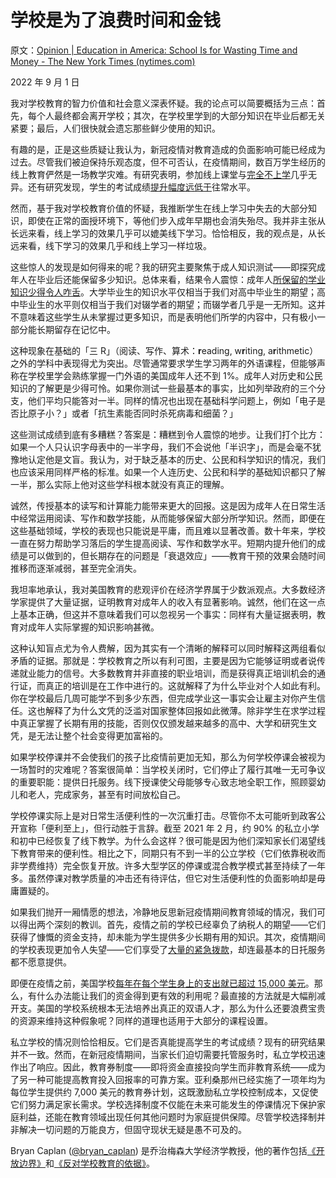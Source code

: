 # 学校是为了浪费时间和金钱

原文：[Opinion | Education in America: School Is for Wasting Time and Money - The New York Times (nytimes.com)](https://www.nytimes.com/2022/09/01/opinion/us-school-knowledge.html)

2022 年 9 月 1 日

我对学校教育的智力价值和社会意义深表怀疑。我的论点可以简要概括为三点：首先，每个人最终都会离开学校；其次，在学校里学到的大部分知识在毕业后都无关紧要；最后，人们很快就会遗忘那些鲜少使用的知识。

有趣的是，正是这些质疑让我认为，新冠疫情对教育造成的负面影响可能已经成为过去。尽管我们被迫保持乐观态度，但不可否认，在疫情期间，数百万学生经历的线上教育俨然是一场教学灾难。有研究表明，参加线上课堂与[完全不上学](https://www.pnas.org/doi/10.1073/pnas.2022376118)几乎无异。还有研究发现，学生的考试成绩[提升幅度远低于](https://journals.sagepub.com/doi/full/10.1177/23328584221099306)往常水平。

然而，基于我对学校教育价值的怀疑，我推断学生在线上学习中失去的大部分知识，即使在正常的面授环境下，等他们步入成年早期也会消失殆尽。我并非主张从长远来看，线上学习的效果几乎可以媲美线下学习。恰恰相反，我的观点是，从长远来看，线下学习的效果几乎和线上学习一样垃圾。

这些惊人的发现是如何得来的呢？我的研究主要聚焦于成人知识测试——即探究成年人在毕业后还能保留多少知识。总体来看，结果令人震惊：成年人[所保留的学业知识少得令人咋舌](https://press.princeton.edu/books/paperback/9780691196459/the-case-against-education)。大学毕业生的知识水平仅相当于我们对高中毕业生的期望；高中毕业生的水平则仅相当于我们对辍学者的期望；而辍学者几乎是一无所知。这并不意味着这些学生从未掌握过更多知识，而是表明他们所学的内容中，只有极小一部分能长期留存在记忆中。

这种现象在基础的「三 R」（阅读、写作、算术：**r**eading, w**r**iting, a**r**ithmetic）之外的学科中表现得尤为突出。尽管通常要求学生学习两年的外语课程，但能够声称在学校里学会熟练掌握一门外语的美国成年人还不到 1%。成年人对历史和公民知识的了解更是少得可怜。如果你测试一些最基本的事实，比如列举政府的三个分支，他们平均只能答对一半。同样的情况也出现在基础科学问题上，例如「电子是否比原子小？」或者「抗生素能否同时杀死病毒和细菌？」

这些测试成绩到底有多糟糕？答案是：糟糕到令人震惊的地步。让我们打个比方：如果一个人只认识字母表中的一半字母，我们不会说他「半识字」，而是会毫不犹豫地认定他是文盲。我认为，对于缺乏基本的历史、公民和科学知识的情况，我们也应该采用同样严格的标准。如果一个人连历史、公民和科学的基础知识都只了解一半，那么实际上他对这些学科根本就没有真正的理解。

诚然，传授基本的读写和计算能力能带来更大的回报。这是因为成年人在日常生活中经常运用阅读、写作和数学技能，从而能够保留大部分所学知识。然而，即便在这些基础领域，学校的表现也只能说是平庸，而且难以显著改善。数十年来，学校一直在努力帮助学习落后的学生提高阅读、写作和数学水平。短期内提升他们的成绩是可以做到的，但长期存在的问题是「衰退效应」——教育干预的效果会随时间推移而逐渐减弱，甚至完全消失。

我坦率地承认，我对美国教育的悲观评价在经济学界属于少数派观点。大多数经济学家提供了大量证据，证明教育对成年人的收入有显著影响。诚然，他们在这一点上基本正确，但这并不意味着我们可以忽视另一个事实：同样有大量证据表明，教育对成年人实际掌握的知识影响甚微。

这种认知盲点尤为令人费解，因为其实有一个清晰的解释可以同时解释这两组看似矛盾的证据。那就是：学校教育之所以有利可图，主要是因为它能够证明或者说传递就业能力的信号。大多数教育并非直接的职业培训，而是获得真正培训机会的通行证，而真正的培训是在工作中进行的。这就解释了为什么毕业对个人如此有利。你在学校最后几周可能学不到多少东西，但完成学业这一事实会让雇主对你产生信任。这也解释了为什么文凭的泛滥对国家整体回报如此微薄。除非学生在求学过程中真正掌握了长期有用的技能，否则仅仅颁发越来越多的高中、大学和研究生文凭，是无法让整个社会变得更加富裕的。

如果学校停课并不会使我们的孩子比疫情前更加无知，那么为何学校停课会被视为一场暂时的灾难呢？答案很简单：当学校关闭时，它们停止了履行其唯一无可争议的重要职能：提供日托服务。线下授课使父母能够专心致志地全职工作，照顾婴幼儿和老人，完成家务，甚至有时间放松自己。

学校停课实际上是对日常生活便利性的一次沉重打击。尽管你不太可能听到政客公开宣称「便利至上」，但行动胜于言辞。截至 2021 年 2 月，约 90% 的私立小学和初中已经恢复了线下教学。为什么会这样？很可能是因为他们深知家长们渴望线下教育带来的便利性。相比之下，同期只有不到一半的公立学校（它们依靠税收而非学费维持）完全恢复开放。许多大型学区的停课或混合教学模式甚至持续了一年多。虽然停课对教学质量的冲击还有待评估，但它对生活便利性的负面影响却是毋庸置疑的。

如果我们抛开一厢情愿的想法，冷静地反思新冠疫情期间教育领域的情况，我们可以得出两个深刻的教训。首先，疫情之前的学校已经辜负了纳税人的期望——它们获得了慷慨的资金支持，却未能为学生提供多少长期有用的知识。其次，疫情期间的学校表现更加令人失望——它们享受了[大量的紧急拨款](https://www.brookings.edu/blog/brown-center-chalkboard/2022/04/12/has-federal-crisis-spending-for-k-12-schools-served-its-intended-objectives/)，却连最基本的日托服务都不愿意提供。

即便在疫情之前，美国学校[每年在每个学生身上的支出就已超过 15,000 美元](https://nces.ed.gov/programs/digest/d21/tables/dt21_236.55.asp)。那么，有什么办法能让我们的资金得到更有效的利用呢？最直接的方法就是大幅削减开支。美国的学校系统根本无法培养出真正的双语人才，那么为什么还要浪费宝贵的资源来维持这种假象呢？同样的道理也适用于大部分的课程设置。

私立学校的情况则恰恰相反。它们是否真能提高学生的考试成绩？现有的研究结果并不一致。然而，在新冠疫情期间，当家长们迫切需要托管服务时，私立学校迅速作出了响应。因此，教育券制度——即将资金直接投向学生而非教育系统——成为了另一种可能提高教育投入回报率的可靠方案。亚利桑那州已经实施了一项年均为每位学生提供约 7,000 美元的教育券计划，这既激励私立学校控制成本，又促使它们努力满足家长需求。学校选择制度不仅能在未来可能发生的停课情况下保护家庭利益，还能在教育领域出现任何其他问题时为家庭提供保障。尽管学校选择制并非解决一切问题的万能良方，但固守现状无疑是愚不可及的。

Bryan Caplan ([@bryan_caplan](https://twitter.com/bryan_caplan)) 是乔治梅森大学经济学教授，他的著作包括[《开放边界》](https://us.macmillan.com/books/9781250316967/openborders)和[《反对学校教育的依据》](https://press.princeton.edu/books/paperback/9780691196459/the-case-against-education)。